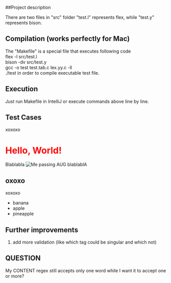 ##Project description

There are two files in "src" folder
"test.l" represents flex, while
"test.y" represents bison.

## Compilation (works perfectly for Mac)

The "Makefile" is a special file that executes following code  
flex -l src/test.l  
bison -dv src/test.y  
gcc -o test test.tab.c lex.yy.c -ll   
./test
in order to compile executable test file.

## Execution
Just run Makefile in IntelliJ or execute commands above line by line.

## Test Cases
<html lang="en"><head><title>AUG HTML VALIDATOR</title><meta charset="UTF-8"/></head><body><div content="full" height="fit-content">xoxoxo<h1 style="color: red" height="120px">Hello, World!</h1> Blablabla <img src="aug.jpg" alt="Me passing AUG" /> blablablA <h2>oxoxo</h2>xoxoxo</div><ul><li>banana</li><li>apple</li><li>pineapple</li></ul></body></html>

## Further improvements
1. add more validation (like which tag could be singular and which not)

## QUESTION
My CONTENT regex still accepts only one word while I want it to accept one or more?